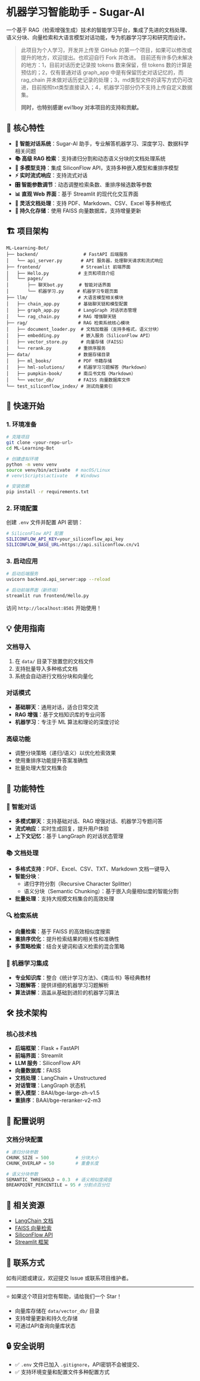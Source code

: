 # 机器学习智能助手 - Sugar-AI

一个基于 RAG（检索增强生成）技术的智能学习平台，集成了先进的文档处理、语义分块、向量检索和大语言模型对话功能，专为机器学习学习和研究而设计。

> 此项目为个人学习，开发并上传至 GitHub 的第一个项目，如果可以修改或提升的地方，欢迎提出。也欢迎自行 Fork 并改进。
> 目前还有许多仍未解决的地方：1，目前对话历史记录按 tokens 数来保留，但 tokens 数的计算是预估的；2，仅有普通对话 graph_app 中是有保留历史对话记忆的，而 rag_chain 并未做对话历史记录的处理；3，md类型文件的读写方式仍可改进，目前按照txt类型直接读入；4，机器学习部分仍不支持上传自定义数据集。
>
> **同时，也特别感谢 evi1boy 对本项目的支持和贡献。**

## 🌟 核心特性

- **🤖 智能对话系统**：Sugar-AI 助手，专业解答机器学习、深度学习、数据科学相关问题
- **📚 高级 RAG 检索**：支持递归分割和动态语义分块的文档处理系统
- **🧠 多模型支持**：集成 SiliconFlow API，支持多种嵌入模型和重排序模型
- **⚡ 实时流式响应**：支持流式对话
- **🎛️ 智能参数调节**：动态调整检索条数、重排序候选数等参数
- **📊 直观 Web 界面**：基于 Streamlit 的现代化交互界面
- **🔧 灵活文档处理**：支持 PDF、Markdown、CSV、Excel 等多种格式
- **💾 持久化存储**：使用 FAISS 向量数据库，支持增量更新

## 🏗️ 项目架构

```
ML-Learning-Bot/
├── backend/                 # FastAPI 后端服务
│   └── api_server.py       # API 服务器，处理聊天请求和流式响应
├── frontend/               # Streamlit 前端界面
│   ├── Hello.py           # 主页和项目介绍
│   └── pages/
│       ├── 聊天bot.py      # 智能对话界面
│       └── 机器学习.py     # 机器学习专题页面
├── llm/                   # 大语言模型相关模块
│   ├── chain_app.py       # 基础聊天链和模型配置
│   ├── graph_app.py       # LangGraph 对话状态管理
│   └── rag_chain.py       # RAG 增强聊天链
├── rag/                   # RAG 检索系统核心模块
│   ├── document_loader.py  # 文档加载器（支持多格式，语义分块）
│   ├── embedding.py        # 嵌入服务（SiliconFlow API）
│   ├── vector_store.py     # 向量存储（FAISS）
│   └── rerank.py          # 重排序服务
├── data/                  # 数据存储目录
│   ├── ml_books/          # PDF 书籍存储
│   ├── hml-solutions/     # 机器学习习题解答（Markdown）
│   ├── pumpkin-book/      # 南瓜书文档（Markdown）
│   └── vector_db/         # FAISS 向量数据库文件
└── test_siliconflow_index/ # 测试向量索引
```

## 🚀 快速开始

### 1. 环境准备

```bash
# 克隆项目
git clone <your-repo-url>
cd ML-Learning-Bot

# 创建虚拟环境
python -m venv venv
source venv/bin/activate  # macOS/Linux
# venv\Scripts\activate   # Windows

# 安装依赖
pip install -r requirements.txt
```

### 2. 环境配置

创建 `.env` 文件并配置 API 密钥：

```bash
# SiliconFlow API 配置
SILICONFLOW_API_KEY=your_siliconflow_api_key
SILICONFLOW_BASE_URL=https://api.siliconflow.cn/v1
```

### 3. 启动应用

```bash
# 启动后端服务
uvicorn backend.api_server:app --reload

# 启动前端界面（新终端）
streamlit run frontend/Hello.py
```

访问 `http://localhost:8501` 开始使用！

## 💡 使用指南

### 文档导入
1. 在 `data/` 目录下放置您的文档文件
2. 支持批量导入多种格式文档
3. 系统会自动进行文档分块和向量化

### 对话模式
- **基础聊天**：通用对话，适合日常交流
- **RAG 增强**：基于文档知识库的专业问答
- **机器学习**：专注于 ML 算法和理论的深度讨论

### 高级功能
- 调整分块策略（递归/语义）以优化检索效果
- 使用重排序功能提升答案准确性
- 批量处理大型文档集合

## 📖 功能特性

### 🤖 智能对话
- **多模式聊天**：支持基础对话、RAG 增强对话、机器学习专题问答
- **流式响应**：实时生成回复，提升用户体验
- **上下文记忆**：基于 LangGraph 的对话状态管理

### 📚 文档处理
- **多格式支持**：PDF、Excel、CSV、TXT、Markdown 文档一键导入
- **智能分块**：
  - 递归字符分割（Recursive Character Splitter）
  - 语义分块（Semantic Chunking）：基于嵌入向量相似度的智能分割
- **批量处理**：支持大规模文档集合的高效处理

### 🔍 检索系统
- **向量检索**：基于 FAISS 的高效相似度搜索
- **重排序优化**：提升检索结果的相关性和准确性
- **多策略检索**：结合关键词和语义检索的混合策略

### 🧠 机器学习集成
- **专业知识库**：整合《统计学习方法》、《南瓜书》等经典教材
- **习题解答**：提供详细的机器学习习题解析
- **算法讲解**：涵盖从基础到进阶的机器学习算法

## 🛠️ 技术架构

### 核心技术栈
- **后端框架**：Flask + FastAPI
- **前端界面**：Streamlit
- **LLM 服务**：SiliconFlow API
- **向量数据库**：FAISS
- **文档处理**：LangChain + Unstructured
- **对话管理**：LangGraph 状态机
- **嵌入模型**：BAAI/bge-large-zh-v1.5
- **重排序**：BAAI/bge-reranker-v2-m3

## 🔧 配置说明

### 文档分块配置
```python
# 递归分块参数
CHUNK_SIZE = 500          # 分块大小
CHUNK_OVERLAP = 50        # 重叠长度

# 语义分块参数  
SEMANTIC_THRESHOLD = 0.3  # 语义相似度阈值
BREAKPOINT_PERCENTILE = 95 # 分割点百分位
```

## 🔗 相关资源

- [LangChain 文档](https://python.langchain.com/)
- [FAISS 向量检索](https://github.com/facebookresearch/faiss)
- [SiliconFlow API](https://docs.siliconflow.cn/)
- [Streamlit 框架](https://streamlit.io/)

## 📧 联系方式

如有问题或建议，欢迎提交 Issue 或联系项目维护者。

---

⭐ 如果这个项目对您有帮助，请给我们一个 Star！

- 向量库存储在 `data/vector_db/` 目录
- 支持增量更新和持久化存储
- 可通过API查询向量库状态

## 🔒 安全说明

- ✅ `.env` 文件已加入 `.gitignore`，API密钥不会被提交、
- ✅ 支持环境变量和配置文件多种配置方式
